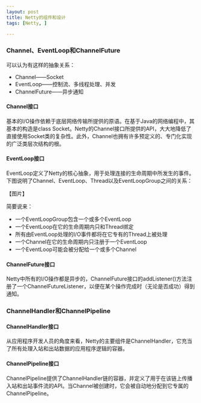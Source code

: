 ```yaml
---
layout: post
title: Netty的组件和设计
tags: [Netty, ]

---
```



### Channel、EventLoop和ChannelFuture
可以认为有这样的抽象关系：
+ Channel——Socket
+ EventLoop——控制流、多线程处理、并发
+ ChannelFuture——异步通知

#### Channel接口
基本的I/O操作依赖于底层网络传输所提供的原语。在基于Java的网络编程中，其基本的构造是class Socket。Netty的Channel接口所提供的API，大大地降低了直接使用Socket类的复杂性。此外，Channel也拥有许多预定义的、专门化实现的广泛类层次结构的根。



#### EventLoop接口
EventLoop定义了Netty的核心抽象，用于处理连接的生命周期中所发生的事件。下图说明了Channel、EventLoop、Thread以及EventLoopGroup之间的关系：

【图片】

简要说来：
+ 一个EventLoopGroup包含一个或多个EventLoop
+ 一个EventLoop在它的生命周期内只和Thread绑定
+ 所有由EventLoop处理的I/O事件都将在它专有的Thread上被处理
+ 一个Channel在它的生命周期内只注册于一个EventLoop
+ 一个EventLoop可能会被分配给一个或多个Channel



#### ChannelFuture接口
Netty中所有的I/O操作都是异步的，ChannelFuture接口的addListener()方法注册了一个ChannelFutureListener，以便在某个操作完成时（无论是否成功）得到通知。



### ChannelHandler和ChannelPipeline

#### ChannelHandler接口
从应用程序开发人员的角度来看，Netty的主要组件是ChannelHandler，它充当了所有处理入站和出站数据的应用程序逻辑的容器。



#### ChannelPipeline接口
ChannelPipeline提供了ChannelHandler链的容器，并定义了用于在该链上传播入站和出站事件流的API。当Channel被创建时，它会被自动地分配到它专属的ChannelPipeline。